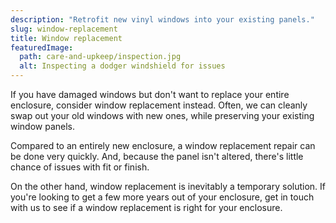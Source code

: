 ```yaml
---
description: "Retrofit new vinyl windows into your existing panels."
slug: window-replacement
title: Window replacement
featuredImage:
  path: care-and-upkeep/inspection.jpg
  alt: Inspecting a dodger windshield for issues
---
```


If you have damaged windows but don't want to replace your entire enclosure,
consider window replacement instead. Often, we can cleanly swap out your old
windows with new ones, while preserving your existing window panels.

<!--more-->

Compared to an entirely new enclosure, a window
replacement repair can be done very quickly. And, because the panel isn't
altered, there's little chance of issues with fit or finish.

On the other hand, window replacement is inevitably a temporary solution. If
you're looking to get a few more years out of your enclosure, get in touch with
us to see if a window replacement is right for your enclosure.
